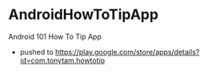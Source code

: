 AndroidHowToTipApp
==================

Android 101 How To Tip App
- pushed to https://play.google.com/store/apps/details?id=com.tonytam.howtotip